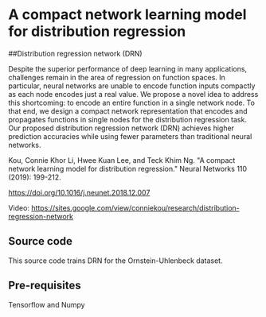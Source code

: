 # A compact network learning model for distribution regression

##Distribution regression network (DRN)

Despite the superior performance of deep learning in many applications, challenges remain in the area of regression on function spaces. In particular, neural networks are unable to encode function inputs compactly as each node encodes just a real value. We propose a novel idea to address this shortcoming: to encode an entire function in a single network node. To that end, we design a compact network representation that encodes and propagates functions in single nodes for the distribution regression task. Our proposed distribution regression network (DRN) achieves higher prediction accuracies while using fewer parameters than traditional neural networks.

Kou, Connie Khor Li, Hwee Kuan Lee, and Teck Khim Ng. "A compact network learning model for distribution regression." Neural Networks 110 (2019): 199-212.

https://doi.org/10.1016/j.neunet.2018.12.007

Video: https://sites.google.com/view/conniekou/research/distribution-regression-network

## Source code
This source code trains DRN for the Ornstein-Uhlenbeck dataset. 

## Pre-requisites
Tensorflow and Numpy
